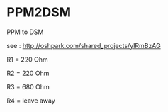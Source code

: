 # PPM2DSM
PPM to DSM

see : http://oshpark.com/shared_projects/yIRmBzAG

R1 = 220 Ohm

R2 = 220 Ohm

R3 = 680 Ohm

R4 =  leave away
